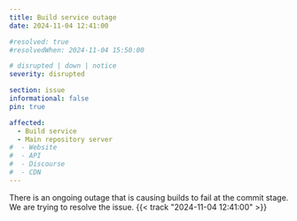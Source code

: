 ```yaml
---
title: Build service outage
date: 2024-11-04 12:41:00

#resolved: true
#resolvedWhen: 2024-11-04 15:50:00

# disrupted | down | notice
severity: disrupted

section: issue
informational: false
pin: true

affected:
  - Build service
  - Main repository server
#  - Website
#  - API
#  - Discourse
#  - CDN
---
```


There is an ongoing outage that is causing builds to fail at the commit
stage. We are trying to resolve the issue. {{< track "2024-11-04 12:41:00" >}}
